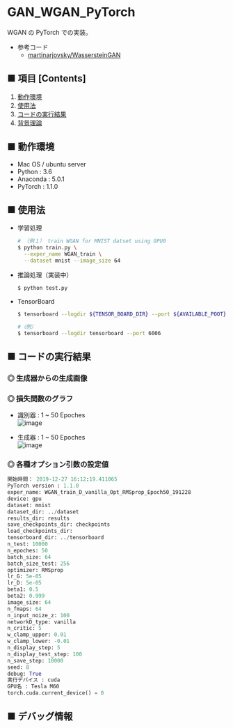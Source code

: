 # GAN_WGAN_PyTorch
WGAN の PyTorch での実装。

- 参考コード
  - [martinarjovsky/WassersteinGAN](https://github.com/martinarjovsky/WassersteinGAN)

## ■ 項目 [Contents]
1. [動作環境](#動作環境)
1. [使用法](#使用法)
1. [コードの実行結果](#コードの実行結果)
1. [背景理論](https://github.com/Yagami360/My_NoteBook/blob/master/%E6%83%85%E5%A0%B1%E5%B7%A5%E5%AD%A6/%E6%83%85%E5%A0%B1%E5%B7%A5%E5%AD%A6_%E6%A9%9F%E6%A2%B0%E5%AD%A6%E7%BF%92_%E7%94%9F%E6%88%90%E3%83%A2%E3%83%87%E3%83%AB.md#WGAN)

## ■ 動作環境

- Mac OS / ubuntu server
- Python : 3.6
- Anaconda : 5.0.1
- PyTorch : 1.1.0

## ■ 使用法

- 学習処理
  ```sh
  # （例１） train WGAN for MNIST datset using GPU0
  $ python train.py \
    --exper_name WGAN_train \
    --dataset mnist --image_size 64
  ```

- 推論処理（実装中）
    ```sh
    $ python test.py
    ```

- TensorBoard
  ```sh
  $ tensorboard --logdir ${TENSOR_BOARD_DIR} --port ${AVAILABLE_POOT}
  ```

  ```sh
  #（例）
  $ tensorboard --logdir tensorboard --port 6006
  ```

<a id="コードの実行結果"></a>

## ■ コードの実行結果

### ◎ 生成器からの生成画像


### ◎ 損失関数のグラフ

- 識別器 : 1 ~ 50 Epoches<br>
  ![image](https://user-images.githubusercontent.com/25688193/71543178-c9380d00-29b3-11ea-8896-f63121305dfe.png)<br>

- 生成器 : 1 ~ 50 Epoches<br>
  ![image](https://user-images.githubusercontent.com/25688193/71543194-0a302180-29b4-11ea-97cc-67020e5add25.png)<br>

### ◎ 各種オプション引数の設定値

```python
開始時間： 2019-12-27 16:12:19.411065
PyTorch version : 1.1.0
exper_name: WGAN_train_D_vanilla_Opt_RMSprop_Epoch50_191228
device: gpu
dataset: mnist
dataset_dir: ../dataset
results_dir: results
save_checkpoints_dir: checkpoints
load_checkpoints_dir: 
tensorboard_dir: ../tensorboard
n_test: 10000
n_epoches: 50
batch_size: 64
batch_size_test: 256
optimizer: RMSprop
lr_G: 5e-05
lr_D: 5e-05
beta1: 0.5
beta2: 0.999
image_size: 64
n_fmaps: 64
n_input_noize_z: 100
networkD_type: vanilla
n_critic: 5
w_clamp_upper: 0.01
w_clamp_lower: -0.01
n_display_step: 5
n_display_test_step: 100
n_save_step: 10000
seed: 8
debug: True
実行デバイス : cuda
GPU名 : Tesla M60
torch.cuda.current_device() = 0
```


## ■ デバッグ情報
